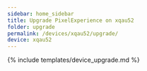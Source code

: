 ```yaml
---
sidebar: home_sidebar
title: Upgrade PixelExperience on xqau52
folder: upgrade
permalink: /devices/xqau52/upgrade/
device: xqau52
---
```

{% include templates/device_upgrade.md %}
